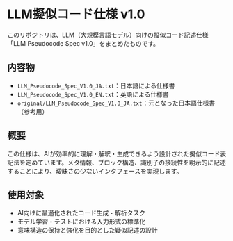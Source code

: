
# LLM擬似コード仕様 v1.0

このリポジトリは、LLM（大規模言語モデル）向けの擬似コード記述仕様「LLM Pseudocode Spec v1.0」をまとめたものです。

## 内容物

- `LLM_Pseudocode_Spec_V1.0_JA.txt`：日本語による仕様書
- `LLM_Pseudocode_Spec_V1.0_EN.txt`：英語による仕様書
- `original/LLM_Pseudocode_Spec_V1.0_JA.txt`：元となった日本語仕様書（参考用）

## 概要

この仕様は、AIが効率的に理解・解釈・生成できるよう設計された擬似コード表記法を定めています。メタ情報、ブロック構造、識別子の接続性を明示的に記述することにより、曖昧さの少ないインタフェースを実現します。

## 使用対象

- AI向けに最適化されたコード生成・解析タスク
- モデル学習・テストにおける入力形式の標準化
- 意味構造の保持と強化を目的とした疑似記述の設計
